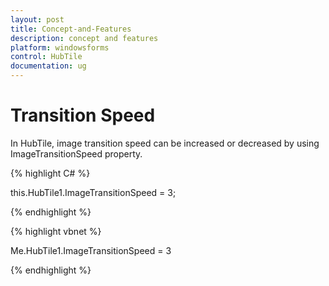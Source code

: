 ```yaml
---
layout: post
title: Concept-and-Features
description: concept and features
platform: windowsforms
control: HubTile
documentation: ug
---
```


# Transition Speed

In HubTile, image transition speed can be increased or decreased by using ImageTransitionSpeed property.

{% highlight C# %} 

this.HubTile1.ImageTransitionSpeed = 3;

 {% endhighlight %}

{% highlight vbnet %} 

Me.HubTile1.ImageTransitionSpeed = 3

{% endhighlight %}

